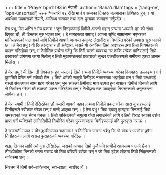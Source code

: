 +++
title = 'Prayer bpn11193 in नेपाली'
author = 'Bahá'u'lláh'
tags = ['lang-ne', 'bpn-unsorted']
+++
*फरवरी २६ देखि मार्च १ सम्मका दिनहरू मलमासका तिथिहरू हुन् । यो अवधिमा उपवासको तैयारी, आतिथ्य सत्कार तथा दान–पुण्यका कामहरू गर्नुपर्दछ । 

मेरा प्रभु, मेरा अग्नि र मेरा प्रकाश ! जुन दिनहरूलाई तिमीले आफ्नो महान् ग्रन्थमा ‘अय्यामे–हा’ को संज्ञा दिएका छौ, ती दिनहरू सुरु भएका छन् । हे नामहरूका सम्राट् ! आफ्ना सृष्टि साम्राज्यमा भएभरका मानिसहरूको पालनाको लागि तिमीले आफ्नो अत्यन्त उत्कृष्ट लेखनीद्वारा निर्धारित गरेको उपवास सुरु भएको छ । हे मेरा प्रभु ! यी दिनहरूद्वारा र ती सबैद्वारा, जसले यो अवधिमा तिम्रा आज्ञाहरू तथा तिम्रा नियमहरूको पालन गरिरहेका छन्, म तिमीसित प्रार्थना गर्दछु कि तिमी यस्तो व्यवस्था गर ताकि प्रत्येक मानिसलाई तिम्रो दरबारको प्रांगणमा जग्गा मिलोस् र तिम्रो मुखमण्डलको प्रकाशको सुन्दर प्रकटीकरणको समीपमा एउटा आसन मिलोस् । 

हे मेरा प्रभु ! यी तिम्रा ती सेवकहरू हुन् जसलाई तिम्रो ग्रन्थमा तिमीले व्यवस्था गरेका नियमहरू उल्लङ्घन गर्न कुमतिले प्रेरित गर्न सकेको छैन । तिम्रो धर्मको सामुन्ने यिनीहरू नतमस्तक भइरहेका छन् र तिम्रो ग्रन्थलाई यस्तो संकल्पका साथ ग्रहण गरेका छन् जुन संकल्प तिमीबाट मात्र उत्पन्न हुन सक्छ र तिमीले तिनको लागि जे निर्धारण गरेका छौ त्यसको पालन गरिरहेका छन् र तिमीद्वारा तल पठाइएका नियमहरूको अनुसरणमा लागेका छन् । 

हे मेरा स्वामी ! तिमी देखिरहेका छौ कसरी आफ्नो महान् ग्रन्थमा तिमीले प्रकट गरेका सारा कुराहरूलाई यिनीहरूले स्वीकार गरेका छन् र मान्दै आएका छन् । हे मेरा प्रभु ! तिम्रा दयालु हातद्वारा तिनलाई तिम्रो अमरत्वको जल सेवन गराऊ । तिम्रो अस्तित्वको समुद्रमा गोता लगाउनेको लागि र तिम्रो विराट रूपको दर्शन प्राप्त गर्ने व्यक्तिको लागि तिमीले निर्धारित गरेका पुरस्कारद्वारा यिनीहरूलाई पनि पुरस्कृत गराऊ । 

हे चक्रवर्ती सम्राट् र दीन दुःखीहरूका सहायक ! म तिमीसित याचना गर्दछु कि यो लोक र परलोक दुवैमा तिनीहरूका लागि असल कुराहरूको व्यवस्था गरिदेऊ । 

अझ, तिनका लागि त्यो कुरा लेखिदेऊ, जसको आभास तिम्रो कुनै पनि प्राणीले आजसम्म पाएको छैन र तीमध्येकोमा तिनको गणना गराऊ जो तिम्रा वरिपरि बसेका छन् र जो तिम्रा हरेक लोकमा तिम्रो सिंहासनको नजिकमा छन् । 

निश्चय नै तिमी सर्व–शक्तिमान्, सर्व–ज्ञाता, सर्वविद हौ ।
